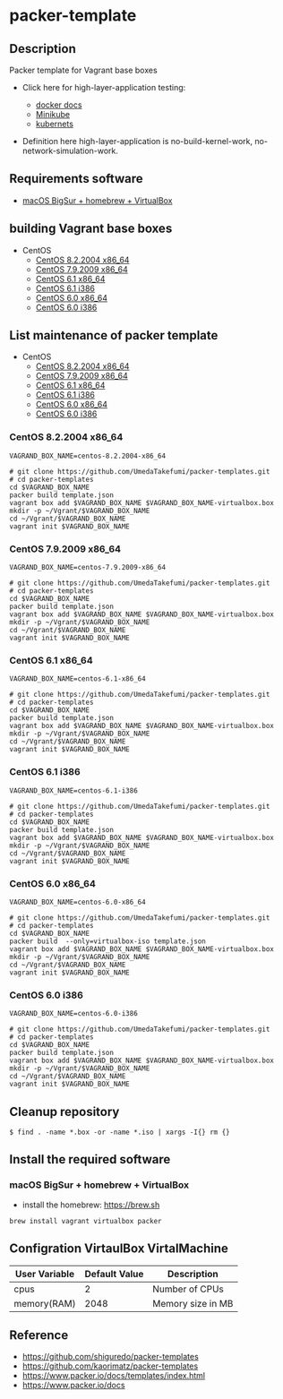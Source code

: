 # packer-template

## Description

Packer template for Vagrant base boxes

* Click here for high-layer-application testing:
  * [docker docs](https://docs.docker.com)
  * [Minikube](https://kubernetes.io/docs/tutorials/hello-minikube/)
  * [kubernets](https://kubernetes.io)

* Definition here high-layer-application is no-build-kernel-work, no-network-simulation-work.

## Requirements software

* [macOS BigSur + homebrew + VirtualBox](https://github.com/UmedaTakefumi/packer-templates#macos-bigsur--homebrew--virtualbox)


## building Vagrant base boxes

* CentOS
  * [CentOS 8.2.2004 x86_64](https://github.com/UmedaTakefumi/packer-templates#centos-822004-x86_64)
  * [CentOS 7.9.2009 x86_64](https://github.com/UmedaTakefumi/packer-templates#centos-792009-x86_64)
  * [CentOS 6.1 x86_64](https://github.com/UmedaTakefumi/packer-templates#centos-61-x86_64)
  * [CentOS 6.1 i386](https://github.com/UmedaTakefumi/packer-templates#centos-61-i386)
  * [CentOS 6.0 x86_64](https://github.com/UmedaTakefumi/packer-templates#centos-60-x86_64)
  * [CentOS 6.0 i386](https://github.com/UmedaTakefumi/packer-templates#centos-60-i386)

## List maintenance of packer template 

* CentOS
  * [CentOS 8.2.2004 x86_64](centos-8.2.2004-x86_64)
  * [CentOS 7.9.2009 x86_64](centos-7.9.2009-x86_64)
  * [CentOS 6.1 x86_64](centos-6.1-x86_64)
  * [CentOS 6.1 i386](centos-6.1-i386)
  * [CentOS 6.0 x86_64](centos-6.0-x86_64)
  * [CentOS 6.0 i386](centos-6.0-i386)

### CentOS 8.2.2004 x86_64

```
VAGRAND_BOX_NAME=centos-8.2.2004-x86_64

# git clone https://github.com/UmedaTakefumi/packer-templates.git
# cd packer-templates
cd $VAGRAND_BOX_NAME
packer build template.json
vagrant box add $VAGRAND_BOX_NAME $VAGRAND_BOX_NAME-virtualbox.box
mkdir -p ~/Vgrant/$VAGRAND_BOX_NAME
cd ~/Vgrant/$VAGRAND_BOX_NAME
vagrant init $VAGRAND_BOX_NAME
```

### CentOS 7.9.2009 x86_64

```
VAGRAND_BOX_NAME=centos-7.9.2009-x86_64

# git clone https://github.com/UmedaTakefumi/packer-templates.git
# cd packer-templates
cd $VAGRAND_BOX_NAME
packer build template.json
vagrant box add $VAGRAND_BOX_NAME $VAGRAND_BOX_NAME-virtualbox.box
mkdir -p ~/Vgrant/$VAGRAND_BOX_NAME
cd ~/Vgrant/$VAGRAND_BOX_NAME
vagrant init $VAGRAND_BOX_NAME
```

### CentOS 6.1 x86_64

```
VAGRAND_BOX_NAME=centos-6.1-x86_64

# git clone https://github.com/UmedaTakefumi/packer-templates.git
# cd packer-templates
cd $VAGRAND_BOX_NAME
packer build template.json
vagrant box add $VAGRAND_BOX_NAME $VAGRAND_BOX_NAME-virtualbox.box
mkdir -p ~/Vgrant/$VAGRAND_BOX_NAME
cd ~/Vgrant/$VAGRAND_BOX_NAME
vagrant init $VAGRAND_BOX_NAME
```

### CentOS 6.1 i386

```
VAGRAND_BOX_NAME=centos-6.1-i386

# git clone https://github.com/UmedaTakefumi/packer-templates.git
# cd packer-templates
cd $VAGRAND_BOX_NAME
packer build template.json
vagrant box add $VAGRAND_BOX_NAME $VAGRAND_BOX_NAME-virtualbox.box
mkdir -p ~/Vgrant/$VAGRAND_BOX_NAME
cd ~/Vgrant/$VAGRAND_BOX_NAME
vagrant init $VAGRAND_BOX_NAME
```

### CentOS 6.0 x86_64

```
VAGRAND_BOX_NAME=centos-6.0-x86_64

# git clone https://github.com/UmedaTakefumi/packer-templates.git
# cd packer-templates
cd $VAGRAND_BOX_NAME
packer build  --only=virtualbox-iso template.json
vagrant box add $VAGRAND_BOX_NAME $VAGRAND_BOX_NAME-virtualbox.box
mkdir -p ~/Vgrant/$VAGRAND_BOX_NAME
cd ~/Vgrant/$VAGRAND_BOX_NAME
vagrant init $VAGRAND_BOX_NAME
```

### CentOS 6.0 i386

```
VAGRAND_BOX_NAME=centos-6.0-i386

# git clone https://github.com/UmedaTakefumi/packer-templates.git
# cd packer-templates
cd $VAGRAND_BOX_NAME
packer build template.json
vagrant box add $VAGRAND_BOX_NAME $VAGRAND_BOX_NAME-virtualbox.box
mkdir -p ~/Vgrant/$VAGRAND_BOX_NAME
cd ~/Vgrant/$VAGRAND_BOX_NAME
vagrant init $VAGRAND_BOX_NAME
```

## Cleanup repository

```
$ find . -name *.box -or -name *.iso | xargs -I{} rm {}
```

## Install the required software

### macOS BigSur + homebrew + VirtualBox

* install the homebrew: https://brew.sh

```
brew install vagrant virtualbox packer
```

## Configration VirtaulBox VirtalMachine

User Variable       | Default Value | Description
--------------------|---------------|----------------------------------------------------------------------------------------
cpus                | 2             | Number of CPUs
memory(RAM)         | 2048          | Memory size in MB

## Reference

* https://github.com/shiguredo/packer-templates
* https://github.com/kaorimatz/packer-templates
* https://www.packer.io/docs/templates/index.html
* https://www.packer.io/docs

